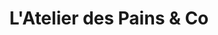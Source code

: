 ---
title: "L'Atelier des Pains & Co"
url: /rueil-malmaison/latelier-des-pains-et-co/
shop: boulangerie
---